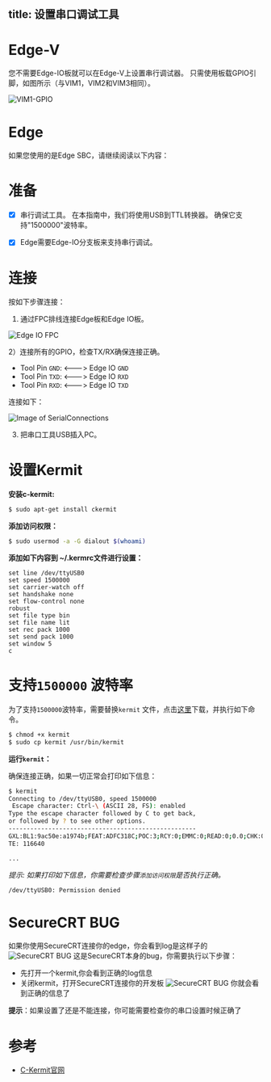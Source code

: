 title: 设置串口调试工具
---

# Edge-V

您不需要Edge-IO板就可以在Edge-V上设置串行调试器。 只需使用板载GPIO引脚，如图所示（与VIM1，VIM2和VIM3相同）。

![VIM1-GPIO](/images/vim1/SerialConnections_3Pin.jpg)

# Edge

如果您使用的是Edge SBC，请继续阅读以下内容：

# 准备

- [x] 串行调试工具。 在本指南中，我们将使用USB到TTL转换器。 确保它支持"1500000"波特率。
- [x] Edge需要Edge-IO分支板来支持串行调试。


# 连接

按如下步骤连接：

1) 通过FPC排线连接Edge板和Edge IO板。

![Edge IO FPC](/images/edge/edge_io.gif)

2）连接所有的GPIO，检查TX/RX确保连接正确。

  * Tool Pin `GND`: <---> Edge IO `GND`
  * Tool Pin `TXD`: <---> Edge IO `RXD`
  * Tool Pin `RXD`: <---> Edge IO `TXD`

连接如下：

![Image of SerialConnections](/images/edge/SerialConnections_3Pin.png)

3) 把串口工具USB插入PC。

# 设置Kermit

**安装c-kermit:**

```sh
$ sudo apt-get install ckermit
```

**添加访问权限：**

```sh
$ sudo usermod -a -G dialout $(whoami)
```

**添加如下内容到 ~/.kermrc文件进行设置：**

```
set line /dev/ttyUSB0
set speed 1500000
set carrier-watch off
set handshake none
set flow-control none
robust
set file type bin
set file name lit
set rec pack 1000
set send pack 1000
set window 5
c
```
# 支持`1500000` 波特率

为了支持`1500000`波特率，需要替换`kermit` 文件，点击[这里](https://dl.khadas.com/Tools/kermit)下载，并执行如下命令。

```sh
$ chmod +x kermit
$ sudo cp kermit /usr/bin/kermit
```

**运行`kermit`：**

确保连接正确，如果一切正常会打印如下信息：

```sh
$ kermit
Connecting to /dev/ttyUSB0, speed 1500000
 Escape character: Ctrl-\ (ASCII 28, FS): enabled
Type the escape character followed by C to get back,
or followed by ? to see other options.
----------------------------------------------------
GXL:BL1:9ac50e:a1974b;FEAT:ADFC318C;POC:3;RCY:0;EMMC:0;READ:0;0.0;CHK:0;
TE: 116640

...

```

*提示: 如果打印如下信息，你需要检查步骤`添加访问权限`是否执行正确。*

```sh
/dev/ttyUSB0: Permission denied
```
# SecureCRT BUG

如果你使用SecureCRT连接你的edge，你会看到log是这样子的
![SecureCRT BUG](/images/edge/SourceCRT_BUG.png)
这是SecureCRT本身的bug，你需要执行以下步骤：
* 先打开一个kermit,你会看到正确的log信息
* 关闭kermit，打开SecureCRT连接你的开发板
![SecureCRT BUG](/images/edge/SourceCRT_BUG_slove.png)
你就会看到正确的信息了

**提示**：如果设置了还是不能连接，你可能需要检查你的串口设置时候正确了

# 参考

* [C-Kermit官网](http://www.columbia.edu/kermit/index.html)
